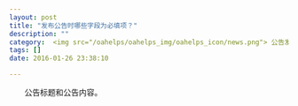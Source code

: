 ```yaml
---
layout: post
title: "发布公告时哪些字段为必填项？"
description: ""
category:  <img src="/oahelps/oahelps_img/oahelps_icon/news.png"> 公告发布与管理
tags: []
date: 2016-01-26 23:38:10

---
```

&#160; &#160; &#160; &#160;公告标题和公告内容。
